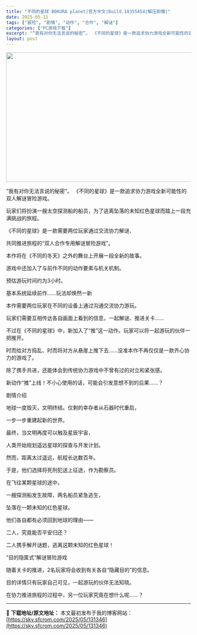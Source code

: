```yaml
---
title: "不同的星球 BOKURA planet|官方中文|Build.18355454|解压即撸|"
date: 2025-05-11
tags: ["冒险", "剧情", "动作", "合作", "解谜"]
categories: ["PC游戏下载"]
excerpt: "“我有对你无法言说的秘密”。 《不同的星球》是一款追求协力游戏全新可能性的双人解谜冒险游戏。 玩家们将扮演一艘太空探测船的船员，为了逃离坠落的未知红色星球而踏上一段充满挑战的旅程。 《不同的星球》是一款需要两位玩家通过交流协力解谜、 共同推进旅程的“双人合作专用解谜冒险游戏”。 本作将在《不同的冬天&hellip;"
layout: post
---
```


<img class="aligncenter size-full wp-image-131344" src="https://sky.sfcrom.com/wp-content/uploads/2025/05/2025051016114383.webp" alt="" width="616" height="353" />

“我有对你无法言说的秘密”。 《不同的星球》是一款追求协力游戏全新可能性的双人解谜冒险游戏。

玩家们将扮演一艘太空探测船的船员，为了逃离坠落的未知红色星球而踏上一段充满挑战的旅程。

《不同的星球》是一款需要两位玩家通过交流协力解谜、

共同推进旅程的“双人合作专用解谜冒险游戏”。

本作将在《不同的冬天》之外的舞台上开展一段全新的故事。

游戏中还加入了与前作不同的动作要素与机关机制。

预估游玩时间约为3小时。

基本系统延续前作……玩法却焕然一新

本作需要两位玩家在不同的设备上通过沟通交流协力游玩。

玩家们需要互相传达各自画面上看到的信息，一起解谜、推进关卡……

不过在《不同的星球》中，新加入了“推”这一动作。玩家可以将一起游玩的伙伴一把推开。

时而给对方捣乱、时而将对方从悬崖上推下去……没准本作不再仅仅是一款齐心协力的游戏了。

除了携手共进，还能体会到传统协力游戏中不曾有过的对立和紧张感。

新动作“推”上线！不小心使用的话，可能会引发意想不到的后果……？

剧情介绍

地球一度毁灭，文明终结。仅剩的幸存者从石器时代重启，

一步一步重建起新的世界。

最终，当文明再度可以触及星辰宇宙，

人类开始规划遥远星球的探查与开发计划。

然而，距离太过遥远，航程长达数百年。

于是，他们选择将死刑犯送上征途，作为勘察员。

在飞往某颗星球的途中，

一艘探测船发生故障，两名船员紧急逃生，

坠落在一颗未知的红色星球。

他们各自都有必须回到地球的理由——

二人，究竟能否平安归还？

二人携手解开谜题，逃离这颗未知的红色星球！

“目的隐匿式”解谜冒险游戏

随着关卡的推进，2名玩家将会收到有关各自“隐藏目的”的信息。

目的详情只有玩家自己可见，一起游玩的伙伴无法知晓。

在协力推进旅程的过程中，另一位玩家究竟在想什么呢……？

---
📖 **下载地址/原文地址：** 本文最初发布于我的博客网站：[https://sky.sfcrom.com/2025/05/131346](https://sky.sfcrom.com/2025/05/131346)
